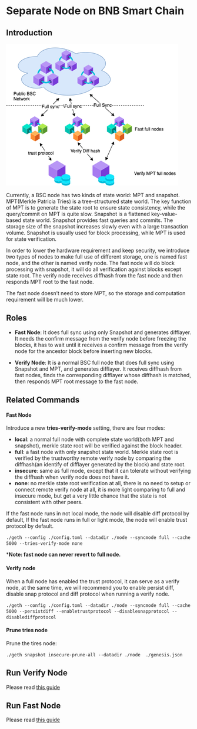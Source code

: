 # Separate Node on BNB Smart Chain

## Introduction

![img](../../img/seperate_node.png)

Currently, a BSC node has two kinds of state world: MPT and snapshot. MPT(Merkle Patricia Tries) is a tree-structured state world. The key function of MPT is to generate the state root to ensure state consistency, while the query/commit on MPT is quite slow. Snapshot is a flattened key-value-based state world. Snapshot provides fast queries and commits. The storage size of the snapshot increases slowly even with a large transaction volume. Snapshot is usually used for block processing, while MPT is used for state verification.

In order to lower the hardware requirement and keep security, we introduce two types of nodes to make full use of different storage, one is named fast node, and the other is named verify node. The fast node will do block processing with snapshot, it will do all verification against blocks except state root. The verify node receives diffhash from the fast node and then responds MPT root to the fast node.

The fast node doesn’t need to store MPT, so the storage and computation requirement will be much lower.

## Roles

- **Fast Node**: It does full sync using only Snapshot and generates difflayer. It needs the confirm message from the verify node before freezing the blocks, it has to wait until it receives a confirm message from the verify node for the ancestor block before inserting new blocks.

- **Verify Node**: It is a normal BSC full node that does full sync using Snapshot and MPT, and generates difflayer. It receives diffhash from fast nodes, finds the corresponding difflayer whose diffhash is matched, then responds MPT root message to the fast node.


## Related Commands

#### Fast Node
Introduce a new **tries-verify-mode** setting, there are four modes:
- **local**: a normal full node with complete state world(both MPT and snapshot), merkle state root will be verified against the block header.
- **full**: a fast node with only snapshot state world. Merkle state root is verified by the trustworthy remote verify node by comparing the diffhash(an identify of difflayer generated by the block) and state root.
- **insecure**: same as full mode, except that it can tolerate without verifying the diffhash when verify node does not have it.
- **none**: no merkle state root verification at all, there is no need to setup or connect remote verify node at all, it is more light comparing to full and insecure mode, but get a very little chance that the state is not consistent with other peers.

If the fast node runs in not local mode, the node will disable diff protocol by default, If the fast node runs in full or light mode, the node will enable trust protocol by default.

```
./geth --config ./config.toml --datadir ./node --syncmode full --cache 5000 --tries-verify-mode none
```

***Note: fast node can never revert to full node.**

#### Verify node
When a full node has enabled the trust protocol, it can serve as a verify node, at the same time, we will recommend you to enable persist diff, disable snap protocol and diff protocol when running a verify node.

```
./geth --config ./config.toml --datadir ./node --syncmode full --cache 5000 --persistdiff --enabletrustprotocol --disablesnapprotocol --disablediffprotocol
```

#### Prune tries node
Prune the tires node:  
```
./geth snapshot insecure-prune-all --datadir ./node  ./genesis.json
```

## Run Verify Node
Please read [this guide](./verify_node.md)

## Run Fast Node
Please read [this guide](./fast_node.md)

